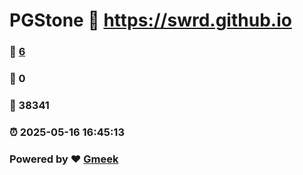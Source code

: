 # PGStone :link: https://swrd.github.io 
### :page_facing_up: [6](https://swrd.github.io/tag.html) 
### :speech_balloon: 0 
### :hibiscus: 38341 
### :alarm_clock: 2025-05-16 16:45:13 
### Powered by :heart: [Gmeek](https://github.com/Meekdai/Gmeek)

